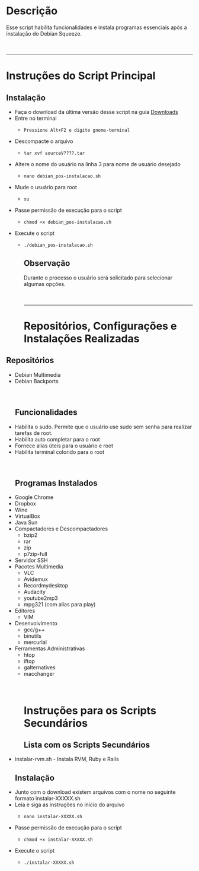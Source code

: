 # Descrição #
Esse script habilita funcionalidades e instala programas essenciais após a instalação do Debian Squeeze.
<br><br><br>

<hr />
<h1>Instruções do Script Principal</h1>
<h2>Instalação</h2>
<ul><li>Faça o download da última versão desse script na guia <a href='http://code.google.com/p/plus-ultra-debian/downloads/list'>Downloads</a>
</li><li>Entre no terminal<br>
<ul><li><pre><code>Pressione Alt+F2 e digite gnome-terminal</code></pre>
</li></ul></li><li>Descompacte o arquivo<br>
<ul><li><pre><code>tar xvf sourceV????.tar</code></pre>
</li></ul></li><li>Altere o nome do usuário na linha 3 para nome de usuário desejado<br>
<ul><li><pre><code>nano debian_pos-instalacao.sh</code></pre>
</li></ul></li><li>Mude o usuário para root<br>
<ul><li><pre><code>su</code></pre>
</li></ul></li><li>Passe permissão de execução para o script<br>
<ul><li><pre><code>chmod +x debian_pos-instalacao.sh</code></pre>
</li></ul></li><li>Execute o script<br>
<ul><li><pre><code>./debian_pos-instalacao.sh</code></pre>
<h2>Observação</h2>
Durante o processo o usuário será solicitado para selecionar algumas opções.<br>
<br><br>
<hr />
<h1>Repositórios, Configurações e Instalações Realizadas</h1></li></ul></li></ul>

<h2>Repositórios</h2>
<ul><li>Debian Multimedia<br>
</li><li>Debian Backports<br>
<br><br>
<h2>Funcionalidades</h2>
</li><li>Habilita o sudo. Permite que o usuário use sudo sem senha para realizar tarefas de root.<br>
</li><li>Habilita auto completar para o root<br>
</li><li>Fornece alias úteis para o usuário e root<br>
</li><li>Habilita terminal colorido para o root<br>
<br><br>
<h2>Programas Instalados</h2>
</li><li>Google Chrome<br>
</li><li>Dropbox<br>
</li><li>Wine<br>
</li><li>VirtualBox<br>
</li><li>Java Sun<br>
</li><li>Compactadores e Descompactadores<br>
<ul><li>bzip2<br>
</li><li>rar<br>
</li><li>zip<br>
</li><li>p7zip-full<br>
</li></ul></li><li>Servidor SSH<br>
</li><li>Pacotes Multimedia<br>
<ul><li>VLC<br>
</li><li>Avidemux<br>
</li><li>Recordmydesktop<br>
</li><li>Audacity<br>
</li><li>youtube2mp3<br>
</li><li>mpg321 (com alias para play)<br>
</li></ul></li><li>Editores<br>
<ul><li>VIM<br>
</li></ul></li><li>Desenvolvimento<br>
<ul><li>gcc/g++<br>
</li><li>binutils<br>
</li><li>mercurial<br>
</li></ul></li><li>Ferramentas Administrativas<br>
<ul><li>htop<br>
</li><li>iftop<br>
</li><li>galternatives<br>
</li><li>macchanger<br>
<br><br>
<h1>Instruções para os Scripts Secundários</h1>
<h2>Lista com os Scripts Secundários</h2>
</li></ul></li><li>instalar-rvm.sh - Instala RVM, Ruby e Rails<br>
<h2>Instalação</h2>
</li><li>Junto com o download existem arquivos com o nome no seguinte formato instalar-XXXXX.sh<br>
</li><li>Leia e siga as instruções no início do arquivo<br>
<ul><li><pre><code>nano instalar-XXXXX.sh</code></pre>
</li></ul></li><li>Passe permissão de execução para o script<br>
<ul><li><pre><code>chmod +x instalar-XXXXX.sh</code></pre>
</li></ul></li><li>Execute o script<br>
<ul><li><pre><code>./instalar-XXXXX.sh</code></pre>